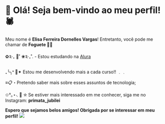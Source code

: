 # 🖤 Olá! Seja bem-vindo ao meu perfil! 🕷️

 Meu nome é **Elisa Ferreira Dornelles Vargas**! Entretanto, você pode me chamar de **Foguete 🚀😽** 
 
✿༉‧₊ 🍉˚ ❀༉‧₊˚. - Estou estudando na [Alura](www.alura.com.br)

₊╰╮❛ 🚨✦ Estou me desenvolvendo mais a cada curso!! ﹒﹒

≡📋・Pretendo saber mais sobre esses assuntos de tecnologia; 

✩°｡⋆⸜ 🧨 ✮ Se estiver mais interessado em me conhecer, siga me no Instagram: **primata_jubilei**

**Espero que sejamos belos amigos! Obrigada por se interessar em meu perfil!**
![](https://www.google.com/url?sa=i&url=https%3A%2F%2Fmakeagif.com%2Fgif%2Fsukuna-PGizPS&psig=AOvVaw23gFBQhIhHhkIrpu4TpZDt&ust=1718190371139000&source=images&cd=vfe&opi=89978449&ved=0CBEQjRxqFwoTCNCyz4m004YDFQAAAAAdAAAAABAJ)
